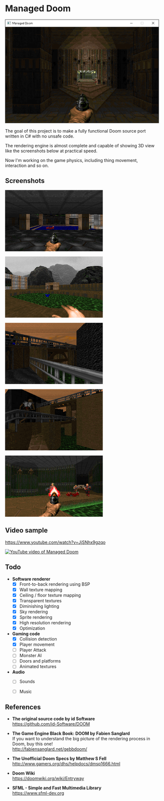 # Managed Doom

![Managed Doom](screenshots/window.png)

The goal of this project is to make a fully functional Doom source port written in C# with no unsafe code.

The rendering engine is almost complete and capable of showing 3D view like the screenshots below at practical speed.

Now I'm working on the game physics, including thing movement, interaction and so on.



## Screenshots

![E1M1 start](screenshots/doom-e1m1-start.png)

![E1M1 outside](screenshots/doom-e1m1-outside.png)

![A fake 3D bridge in Requiem MAP13](screenshots/requiem-map13-bridge1.png)

![Another 3D bridge](screenshots/requiem-map13-bridge2.png)

![Slime trail](screenshots/doom-e1m1-slime.png)



## Video sample

https://www.youtube.com/watch?v=JjSNhx9gzqo  

[![YouTube video of Managed Doom](https://img.youtube.com/vi/JjSNhx9gzqo/0.jpg)](https://youtu.be/JjSNhx9gzqo)



## Todo

- __Software renderer__  
    * [x] Front-to-back rendering using BSP
    * [x] Wall texture mapping
    * [x] Ceiling / floor texture mapping
    * [x] Transparent textures
    * [x] Diminishing lighting
    * [x] Sky rendering
    * [x] Sprite rendering
    * [x] High resolution rendering
    * [x] Optimization

- __Gaming code__
    * [x] Collision detection
    * [x] Player movement
    * [ ] Player Attack
    * [ ] Monster AI
    * [ ] Doors and platforms
    * [ ] Animated textures

- __Audio__
    * [ ] Sounds
    * [ ] Music



## References

- __The original source code by id Software__  
https://github.com/id-Software/DOOM

- __The Game Engine Black Book: DOOM by Fabien Sanglard__  
If you want to understand the big picture of the rendering process in Doom, buy this one!  
http://fabiensanglard.net/gebbdoom/

- __The Unofficial Doom Specs by Matthew S Fell__  
http://www.gamers.org/dhs/helpdocs/dmsp1666.html

- __Doom Wiki__  
https://doomwiki.org/wiki/Entryway

- __SFML - Simple and Fast Multimedia Library__  
https://www.sfml-dev.org
